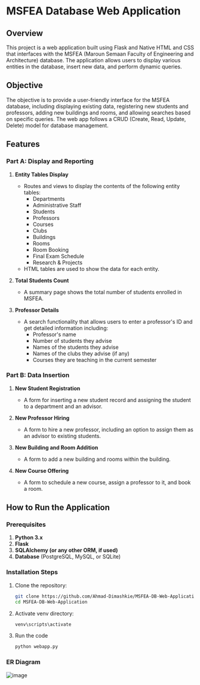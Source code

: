 # MSFEA Database Web Application

## Overview

This project is a web application built using Flask and Native HTML and CSS that interfaces with the MSFEA (Maroun Semaan Faculty of Engineering and Architecture) database. The application allows users to display various entities in the database, insert new data, and perform dynamic queries.

## Objective

The objective is to provide a user-friendly interface for the MSFEA database, including displaying existing data, registering new students and professors, adding new buildings and rooms, and allowing searches based on specific queries. The web app follows a CRUD (Create, Read, Update, Delete) model for database management.

## Features

### Part A: Display and Reporting

1. **Entity Tables Display**

   - Routes and views to display the contents of the following entity tables:
     - Departments
     - Administrative Staff
     - Students
     - Professors
     - Courses
     - Clubs
     - Buildings
     - Rooms
     - Room Booking
     - Final Exam Schedule
     - Research & Projects
   - HTML tables are used to show the data for each entity.

2. **Total Students Count**

   - A summary page shows the total number of students enrolled in MSFEA.

3. **Professor Details**
   - A search functionality that allows users to enter a professor's ID and get detailed information including:
     - Professor's name
     - Number of students they advise
     - Names of the students they advise
     - Names of the clubs they advise (if any)
     - Courses they are teaching in the current semester

### Part B: Data Insertion

1. **New Student Registration**

   - A form for inserting a new student record and assigning the student to a department and an advisor.

2. **New Professor Hiring**

   - A form to hire a new professor, including an option to assign them as an advisor to existing students.

3. **New Building and Room Addition**

   - A form to add a new building and rooms within the building.

4. **New Course Offering**
   - A form to schedule a new course, assign a professor to it, and book a room.

## How to Run the Application

### Prerequisites

1. **Python 3.x**
2. **Flask**
3. **SQLAlchemy (or any other ORM, if used)**
4. **Database** (PostgreSQL, MySQL, or SQLite)

### Installation Steps

1. Clone the repository:
   ```bash
   git clone https://github.com/Ahmad-Dimashkie/MSFEA-DB-Web-Application
   cd MSFEA-DB-Web-Application
   ```
2. Activate venv directory:
   ```bash
   venv\scripts\activate
   ```
3. Run the code
   ```bash
   python webapp.py
   ```

### ER Diagram

![image](https://github.com/user-attachments/assets/fdae07ef-1867-4530-99c1-c3c9426a9b5d)
